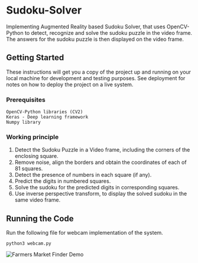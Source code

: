 # Sudoku-Solver

Implementing Augmented Reality based Sudoku Solver, that uses OpenCV-Python to detect, recognize and solve the sudoku puzzle in the video frame. The answers for the sudoku puzzle is then displayed on the video frame. 

## Getting Started

These instructions will get you a copy of the project up and running on your local machine for development and testing purposes. See deployment for notes on how to deploy the project on a live system.

### Prerequisites

```
OpenCV-Python libraries (CV2)
Keras - Deep learning framework
Numpy library
```

### Working principle

1. Detect the Sudoku Puzzle in a Video frame, including the corners of the enclosing square.<br />
2. Remove noise, align the borders and obtain the coordinates of each of 81 squares.<br />
3. Detect the presence of numbers in each square (if any).<br />
4. Predict the digits in numbered squares.<br />
5. Solve the sudoku for the predicted digits in corresponding squares.<br />
6. Use inverse perspective transform, to display the solved sudoku in the same video frame.<br />

## Running the Code

Run the following file for webcam implementation of the system.
```
python3 webcam.py
```
![Farmers Market Finder Demo](ScreenCapture_29-12-2019-14.03.42(1).gif)
